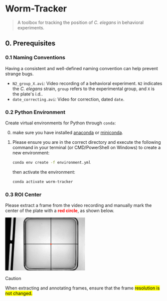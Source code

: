 # Worm-Tracker

> A toolbox for tracking the position of *C. elegans* in behavioral experiments.



## 0. Prerequisites

### 0.1 Naming Conventions 

Having a consistent and well-defined naming convention can help prevent strange bugs.

- `N2_group_X.avi`: Video recording of a behavioral experiment. `N2` indicates the *C. elegans* strain, `group` refers to the experimental group, and `X` is the plate's i.d..
- `date_correcting.avi`: Video for correction, dated `date`.

### 0.2 **Python Environment**

Create virtual environments for Python through `conda`: 

0. make sure you have installed [anaconda](https://anaconda.com/) or [miniconda](https://www.anaconda.com/docs/getting-started/miniconda/main). 

1. Please ensure you are in the correct directory and execute the following command in your terminal (or CMD/PowerShell on Windows) to create a new environment:
   ```bash
   conda env create -f environment.yml
   ```

   then activate the environment:

   ```bash
   conda activate worm-tracker
   ```

### 0.3 ROI Center

Please extract a frame from the video recording and manually mark the center of the plate with a <span style="color:red; font-weight:bold">red circle</span>, as shown below. 

​	<img src="./.imgs/ROI_Center.png" style="zoom:25%;" alt="ROI center" />

> [!caution]
>
> When extracting and annotating frames, ensure that the frame <mark>resolution is not changed.</mark>







